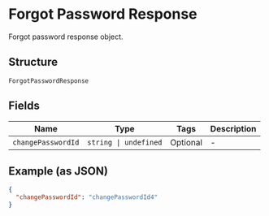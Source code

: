 
# Forgot Password Response

Forgot password response object.

## Structure

`ForgotPasswordResponse`

## Fields

| Name | Type | Tags | Description |
|  --- | --- | --- | --- |
| `changePasswordId` | `string \| undefined` | Optional | - |

## Example (as JSON)

```json
{
  "changePasswordId": "changePasswordId4"
}
```

